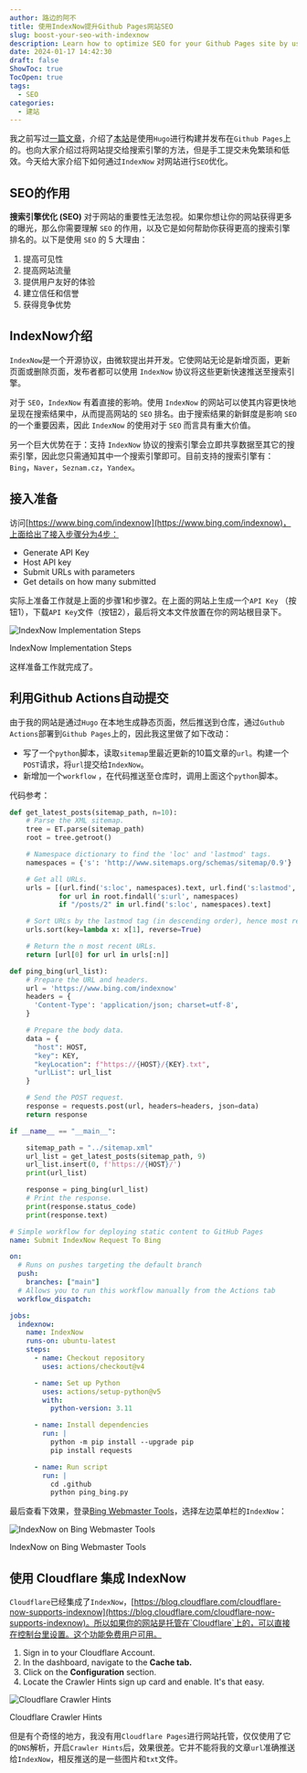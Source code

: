 ```yaml
---
author: 路边的阿不
title: 使用IndexNow提升Github Pages网站SEO
slug: boost-your-seo-with-indexnow
description: Learn how to optimize SEO for your Github Pages site by using IndexNow. From understanding the purpose of SEO to detailed steps on applying IndexNow, enhance your website visibility efficiently!
date: 2024-01-17 14:42:30
draft: false
ShowToc: true
TocOpen: true
tags:
  - SEO
categories:
  - 建站
---
```

我之前写过[一篇文章](https://babyno.top/posts/2023/11/new-hugo-blog/)，介绍了[本站](https://babyno.top/)是使用`Hugo`进行构建并发布在`Github Pages`上的。也向大家介绍过将网站提交给搜索引擎的方法，但是手工提交未免繁琐和低效。今天给大家介绍下如何通过`IndexNow` 对网站进行`SEO`优化。

## SEO的作用

**搜索引擎优化 (SEO)** 对于网站的重要性无法忽视。如果你想让你的网站获得更多的曝光，那么你需要理解 `SEO` 的作用，以及它是如何帮助你获得更高的搜索引擎排名的。以下是使用 `SEO` 的 5 大理由：

1. 提高可见性
2. 提高网站流量
3. 提供用户友好的体验
4. 建立信任和信誉
5. 获得竞争优势

## IndexNow介绍

`IndexNow`是一个开源协议，由微软提出并开发。它使网站无论是新增页面，更新页面或删除页面，发布者都可以使用 `IndexNow` 协议将这些更新快速推送至搜索引擎。

对于 `SEO`，`IndexNow` 有着直接的影响。使用 `IndexNow` 的网站可以使其内容更快地呈现在搜索结果中，从而提高网站的 `SEO` 排名。由于搜索结果的新鲜度是影响 `SEO` 的一个重要因素，因此 `IndexNow` 的使用对于 `SEO` 而言具有重大价值。

另一个巨大优势在于：支持 `IndexNow` 协议的搜索引擎会立即共享数据至其它的搜索引擎，因此您只需通知其中一个搜索引擎即可。目前支持的搜索引擎有：`Bing`，`Naver`，`Seznam.cz`，`Yandex`。

## 接入准备

访问[https://www.bing.com/indexnow](https://www.bing.com/indexnow)，上面给出了接入步骤分为4步：

- Generate API Key
- Host API key
- Submit URLs with parameters
- Get details on how many submitted

实际上准备工作就是上面的步骤1和步骤2。在上面的网站上生成一个`API Key` （按钮1），下载`API Key`文件（按钮2），最后将文本文件放置在你的网站根目录下。

![IndexNow Implementation Steps](imgs/posts/2024-01-17-boost-your-seo-with-indexnow/Untitled.webp)

IndexNow Implementation Steps

这样准备工作就完成了。

## 利用Github Actions自动提交

由于我的网站是通过`Hugo` 在本地生成静态页面，然后推送到仓库，通过`Guthub Actions`部署到`Github Pages`上的，因此我这里做了如下改动：

- 写了一个`python`脚本，读取`sitemap`里最近更新的10篇文章的`url`。构建一个`POST`请求，将`url`提交给`IndexNow`。
- 新增加一个`workflow` ，在代码推送至仓库时，调用上面这个`python`脚本。

代码参考：

```python
def get_latest_posts(sitemap_path, n=10):
    # Parse the XML sitemap.
    tree = ET.parse(sitemap_path)
    root = tree.getroot()

    # Namespace dictionary to find the 'loc' and 'lastmod' tags.
    namespaces = {'s': 'http://www.sitemaps.org/schemas/sitemap/0.9'}

    # Get all URLs.
    urls = [(url.find('s:loc', namespaces).text, url.find('s:lastmod', namespaces).text)
            for url in root.findall('s:url', namespaces)
            if "/posts/2" in url.find('s:loc', namespaces).text]

    # Sort URLs by the lastmod tag (in descending order), hence most recent pages come first.
    urls.sort(key=lambda x: x[1], reverse=True)

    # Return the n most recent URLs.
    return [url[0] for url in urls[:n]]

def ping_bing(url_list):
    # Prepare the URL and headers.
    url = 'https://www.bing.com/indexnow'
    headers = {
      'Content-Type': 'application/json; charset=utf-8',
    }

    # Prepare the body data.
    data = {
      "host": HOST,
      "key": KEY,
      "keyLocation": f"https://{HOST}/{KEY}.txt",
      "urlList": url_list
    }

    # Send the POST request.
    response = requests.post(url, headers=headers, json=data)
    return response

if __name__ == "__main__":

    sitemap_path = "../sitemap.xml"
    url_list = get_latest_posts(sitemap_path, 9)
    url_list.insert(0, f'https://{HOST}/')
    print(url_list)

    response = ping_bing(url_list)
    # Print the response.
    print(response.status_code)
    print(response.text)
```

```yaml
# Simple workflow for deploying static content to GitHub Pages
name: Submit IndexNow Request To Bing

on:
  # Runs on pushes targeting the default branch
  push:
    branches: ["main"]
  # Allows you to run this workflow manually from the Actions tab
  workflow_dispatch:

jobs:
  indexnow:
    name: IndexNow
    runs-on: ubuntu-latest
    steps:
      - name: Checkout repository
        uses: actions/checkout@v4

      - name: Set up Python
        uses: actions/setup-python@v5
        with:
          python-version: 3.11

      - name: Install dependencies
        run: |
          python -m pip install --upgrade pip
          pip install requests

      - name: Run script
        run: |
          cd .github
          python ping_bing.py
```

最后查看下效果，登录[Bing Webmaster Tools](https://www.bing.com/webmasters/indexnow)，选择左边菜单栏的`IndexNow`：

![IndexNow on Bing Webmaster Tools](imgs/posts/2024-01-17-boost-your-seo-with-indexnow/Untitled%201.webp)

IndexNow on Bing Webmaster Tools

## 使用 Cloudflare 集成 IndexNow

`Cloudflare`已经集成了`IndexNow`，[https://blog.cloudflare.com/cloudflare-now-supports-indexnow](https://blog.cloudflare.com/cloudflare-now-supports-indexnow)。所以如果你的网站是托管在`Cloudflare`上的，可以直接在控制台里设置。这个功能免费用户可用。

1. Sign in to your Cloudflare Account.
2. In the dashboard, navigate to the **Cache tab.**
3. Click on the **Configuration** section.
4. Locate the Crawler Hints sign up card and enable. It's that easy.

![Cloudflare Crawler Hints](imgs/posts/2024-01-17-boost-your-seo-with-indexnow/Untitled%202.webp)

Cloudflare Crawler Hints

但是有个奇怪的地方，我没有用`Cloudflare Pages`进行网站托管，仅仅使用了它的`DNS`解析，开启`Crawler Hints`后，效果很差。它并不能将我的文章`url`准确推送给`IndexNow`，相反推送的是一些图片和`txt`文件。